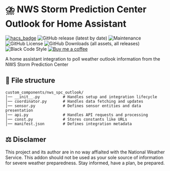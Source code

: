 # ⛈️ NWS Storm Prediction Center Outlook for Home Assistant
[![hacs_badge](https://img.shields.io/badge/HACS-Default-41BDF5.svg?style=for-the-badge)](https://github.com/hacs/integration)
![GitHub release (latest by date)](https://img.shields.io/github/v/release/sedward5/nws_spc_outlook?style=for-the-badge)
![Maintenance](https://img.shields.io/maintenance/yes/2025?style=for-the-badge)
![GitHub License](https://img.shields.io/github/license/sedward5/nws_spc_outlook?style=for-the-badge)
![GitHub Downloads (all assets, all releases)](https://img.shields.io/github/downloads/sedward5/nws_spc_outlook/total?style=for-the-badge)
![Black Code Style](https://img.shields.io/badge/code%20style-black-000000.svg?style=for-the-badge)
[![Buy me a coffee](https://img.shields.io/badge/buy_me_a_coffee-FFDD00?style=for-the-badge&logo=buy-me-a-coffee&logoColor=black)](https://buymeacoffee.com/sedward5)

A home assistant integration to poll weather outlook information from the NWS Storm Prediction Center

## 📁 File structure
```
custom_components/nws_spc_outlook/
│── __init__.py          # Handles setup and integration lifecycle
│── coordinator.py       # Handles data fetching and updates
│── sensor.py            # Defines sensor entities and data presentation
│── api.py               # Handles API requests and processing
│── const.py             # Stores constants like URLs
│── manifest.json        # Defines integration metadata
```

## ⚖️ Disclamer
This project and its author are in no way affialted with the National Weather Service. This addon should not be used as your sole source of information for severe weather preparedness. Stay informed, have a plan, be prepared.
